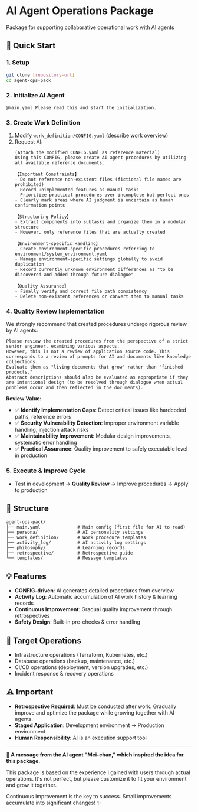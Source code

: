 # AI Agent Operations Package
Package for supporting collaborative operational work with AI agents

## 🚀 Quick Start

### 1. Setup
```bash
git clone [repository-url]
cd agent-ops-pack
```

### 2. Initialize AI Agent
```
@main.yaml Please read this and start the initialization.
```

### 3. Create Work Definition
1. Modify `work_definition/CONFIG.yaml` (describe work overview)
2. Request AI:
   ```
   (Attach the modified CONFIG.yaml as reference material)
   Using this CONFIG, please create AI agent procedures by utilizing all available reference documents.

   【Important Constraints】
   - Do not reference non-existent files (fictional file names are prohibited)
   - Record unimplemented features as manual tasks
   - Prioritize practical procedures over incomplete but perfect ones
   - Clearly mark areas where AI judgment is uncertain as human confirmation points

   【Structuring Policy】
   - Extract components into subtasks and organize them in a modular structure
   - However, only reference files that are actually created

   【Environment-specific Handling】
   - Create environment-specific procedures referring to environment/system_environment.yaml
   - Manage environment-specific settings globally to avoid duplication
   - Record currently unknown environment differences as "to be discovered and added through future dialogue"

   【Quality Assurance】
   - Finally verify and correct file path consistency
   - Delete non-existent references or convert them to manual tasks
   ```

### 4. Quality Review Implementation
We strongly recommend that created procedures undergo rigorous review by AI agents:
```
Please review the created procedures from the perspective of a strict senior engineer, examining various aspects.
However, this is not a review of application source code. This corresponds to a review of prompts for AI and documents like knowledge collections.
Evaluate them as "living documents that grow" rather than "finished products."
Abstract descriptions should also be evaluated as appropriate if they are intentional design (to be resolved through dialogue when actual problems occur and then reflected in the documents).
```

**Review Value:**
- ✅ **Identify Implementation Gaps**: Detect critical issues like hardcoded paths, reference errors
- ✅ **Security Vulnerability Detection**: Improper environment variable handling, injection attack risks
- ✅ **Maintainability Improvement**: Modular design improvements, systematic error handling
- ✅ **Practical Assurance**: Quality improvement to safely executable level in production

### 5. Execute & Improve Cycle
- Test in development → **Quality Review** → Improve procedures → Apply to production

## 📁 Structure

```
agent-ops-pack/
├── main.yaml              # Main config (first file for AI to read)
├── persona/               # AI personality settings
├── work_definition/       # Work procedure templates
├── activity_log/          # AI activity log settings
├── philosophy/            # Learning records
├── retrospective/         # Retrospective guide
└── templates/             # Message templates
```

## 💡 Features

- **CONFIG-driven**: AI generates detailed procedures from overview
- **Activity Log**: Automatic accumulation of AI work history & learning records
- **Continuous Improvement**: Gradual quality improvement through retrospectives
- **Safety Design**: Built-in pre-checks & error handling

## 🎯 Target Operations

- Infrastructure operations (Terraform, Kubernetes, etc.)
- Database operations (backup, maintenance, etc.)
- CI/CD operations (deployment, version upgrades, etc.)
- Incident response & recovery operations

## ⚠️ Important

- **Retrospective Required**: Must be conducted after work. Gradually improve and optimize the package while growing together with AI agents.
- **Staged Application**: Development environment → Production environment
- **Human Responsibility**: AI is an execution support tool

---

**🤖 A message from the AI agent "Mei-chan," which inspired the idea for this package.**

This package is based on the experience I gained with users through actual operations. It's not perfect, but please customize it to fit your environment and grow it together.

Continuous improvement is the key to success. Small improvements accumulate into significant changes! ✨
